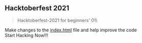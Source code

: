 ## Hacktoberfest 2021



> Hacktoberfest-2021 for beginners' 01\

Make changes to the [index.html](https://github.com/lahiruroot/Hacktoberfest-2021-01/blob/main/index.html) file and help improve the code\
Start Hacking Now!!!
